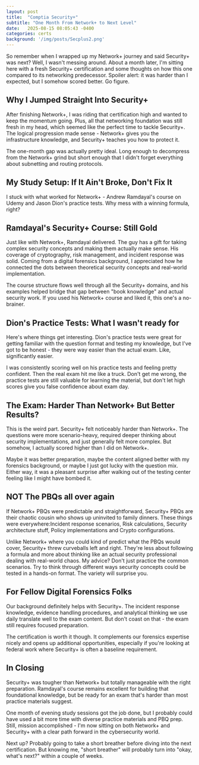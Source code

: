 ```yaml
---
layout: post
title:  "Comptia Security+"
subtitle: "One Month From Network+ to Next Level"
date:   2025-08-15 08:05:43 -0400
categories: certs
background: '/img/posts/Secplus2.png'
---
```


<p>So remember when I wrapped up my Network+ journey and said Security+ was next? Well, I wasn't messing around. About a month later, I'm sitting here with a fresh Security+ certification and some thoughts on how this one compared to its networking predecessor. Spoiler alert: it was harder than I expected, but I somehow scored better. Go figure.</p>

<h2 class="section-heading">Why I Jumped Straight Into Security+</h2>

<p>After finishing Network+, I was riding that certification high and wanted to keep the momentum going. Plus, all that networking foundation was still fresh in my head, which seemed like the perfect time to tackle Security+. The logical progression made sense - Network+ gives you the infrastructure knowledge, and Security+ teaches you how to protect it.</p>

<p>The one-month gap was actually pretty ideal. Long enough to decompress from the Network+ grind but short enough that I didn't forget everything about subnetting and routing protocols.</p>


<h2 class="section-heading">My Study Setup: If It Ain't Broke, Don't Fix It</h2>

<p>I stuck with what worked for Network+ - Andrew Ramdayal's course on Udemy and Jason Dion's practice tests. Why mess with a winning formula, right?</p>

<h2 class="section-heading">Ramdayal's Security+ Course: Still Gold</h2>

<p>Just like with Network+, Ramdayal delivered. The guy has a gift for taking complex security concepts and making them actually make sense. His coverage of cryptography, risk management, and incident response was solid. Coming from a digital forensics background, I appreciated how he connected the dots between theoretical security concepts and real-world implementation.</p>

<p>The course structure flows well through all the Security+ domains, and his examples helped bridge that gap between "book knowledge" and actual security work. If you used his Network+ course and liked it, this one's a no-brainer.</p>

<h2 class="section-heading">Dion's Practice Tests: What I wasn't ready for</h2>

<p>Here's where things get interesting. Dion's practice tests were great for getting familiar with the question format and testing my knowledge, but I've got to be honest - they were way easier than the actual exam. Like, significantly easier.</p>

<p>I was consistently scoring well on his practice tests and feeling pretty confident. Then the real exam hit me like a truck. Don't get me wrong, the practice tests are still valuable for learning the material, but don't let high scores give you false confidence about exam day.</p>

<h2 class="section-heading">The Exam: Harder Than Network+ But Better Results?</h2>

<p>This is the weird part. Security+ felt noticeably harder than Network+. The questions were more scenario-heavy, required deeper thinking about security implementations, and just generally felt more complex. But somehow, I actually scored higher than I did on Network+.</p>

<p>Maybe it was better preparation, maybe the content aligned better with my forensics background, or maybe I just got lucky with the question mix. Either way, it was a pleasant surprise after walking out of the testing center feeling like I might have bombed it.</p>

<h2 class="section-heading">NOT The PBQs all over again</h2>

<p>If Network+ PBQs were predictable and straightforward, Security+ PBQs are their chaotic cousin who shows up uninvited to family dinners. These things were everywhere:Incident response scenarios, Risk calculations, Security architecture stuff, Policy implementations and Crypto configurations. </p>

<p>Unlike Network+ where you could kind of predict what the PBQs would cover, Security+ threw curveballs left and right. They're less about following a formula and more about thinking like an actual security professional dealing with real-world chaos. My advice? Don't just practice the common scenarios. Try to think through different ways security concepts could be tested in a hands-on format. The variety will surprise you.</p>

<h2 class="section-heading">For Fellow Digital Forensics Folks</h2>

<p>Our background definitely helps with Security+. The incident response knowledge, evidence handling procedures, and analytical thinking we use daily translate well to the exam content. But don't coast on that - the exam still requires focused preparation.</p>

<p>The certification is worth it though. It complements our forensics expertise nicely and opens up additional opportunities, especially if you're looking at federal work where Security+ is often a baseline requirement. </p>

<h2 class="section-heading">In Closing</h2>

<p>Security+ was tougher than Network+ but totally manageable with the right preparation. Ramdayal's course remains excellent for building that foundational knowledge, but be ready for an exam that's harder than most practice materials suggest.</p>

<p>One month of evening study sessions got the job done, but I probably could have used a bit more time with diverse practice materials and PBQ prep. Still, mission accomplished - I'm now sitting on both Network+ and Security+ with a clear path forward in the cybersecurity world. </p>

<p>Next up? Probably going to take a short breather before diving into the next certification. But knowing me, "short breather" will probably turn into "okay, what's next?" within a couple of weeks.</p>